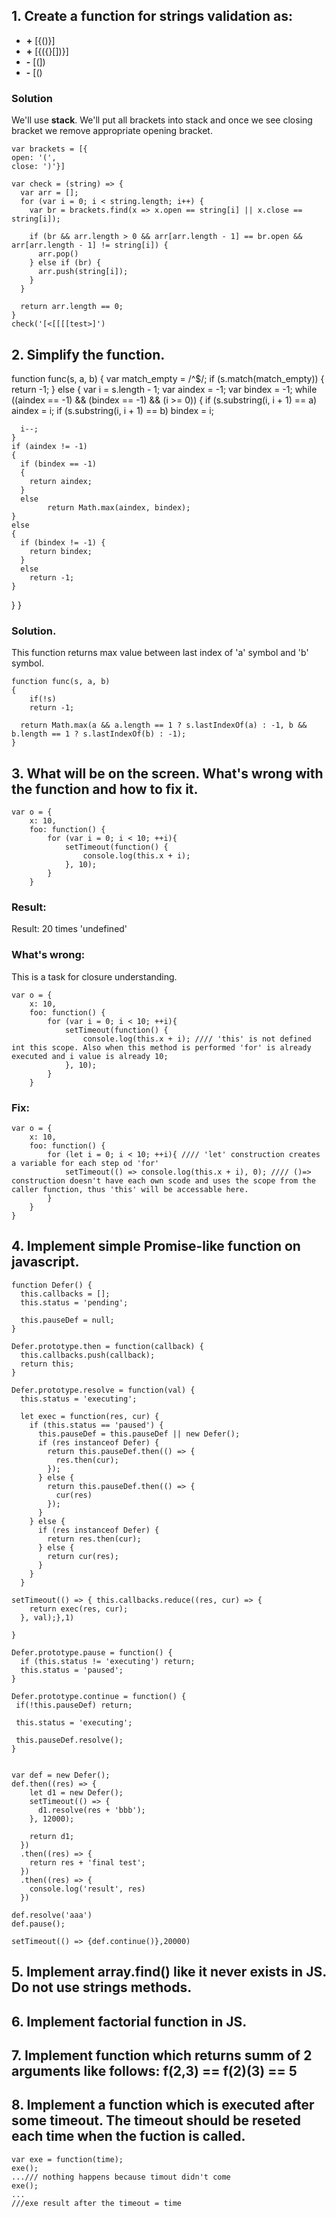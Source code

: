 ## 1. Create a function for strings validation as:

- **+** [{()}]
- **+** [{({}[])}]
- **-** [(])
- **-** [()

### Solution
We'll use **stack**. We'll put all brackets into stack and once we see closing bracket we remove appropriate opening bracket.
```
var brackets = [{
open: '(', 
close: ')'}]

var check = (string) => {
  var arr = [];
  for (var i = 0; i < string.length; i++) {
    var br = brackets.find(x => x.open == string[i] || x.close == string[i]);

    if (br && arr.length > 0 && arr[arr.length - 1] == br.open && arr[arr.length - 1] != string[i]) {
      arr.pop()
    } else if (br) {
      arr.push(string[i]);
    }
  }

  return arr.length == 0;
}
check('[<[[[[test>]')
```

## 2. Simplify the function.

function func(s, a, b) {
  var match_empty = /^$/;
  if (s.match(match_empty)) 
  {
    return -1;
  } 
  else 
  {
    var i = s.length - 1;
    var aindex = -1;
    var bindex = -1;
    while ((aindex == -1) && (bindex == -1) && (i >= 0)) 
    {
      if (s.substring(i, i + 1) == a)
        aindex = i;
      if (s.substring(i, i + 1) == b)
        bindex = i;

      i--;
    }
    if (aindex != -1) 
    {
      if (bindex == -1) 
      {
        return aindex;
      } 
      else
        	return Math.max(aindex, bindex);
    } 
    else 
    {
      if (bindex != -1) {
        return bindex;
      } 
      else 
      	return -1;
    }
  }
}

### Solution.
This function returns max value between last index of 'a' symbol and 'b' symbol.

```
function func(s, a, b) 
{
	if(!s)
  	return -1;
  
  return Math.max(a && a.length == 1 ? s.lastIndexOf(a) : -1, b && b.length == 1 ? s.lastIndexOf(b) : -1);
}
```

## 3. What will be on the screen. What's wrong with the function and how to fix it.

```
var o = {
    x: 10,
    foo: function() {
        for (var i = 0; i < 10; ++i){
            setTimeout(function() {
                console.log(this.x + i);
            }, 10);
        }
    }
```
### Result:
Result: 20 times 'undefined'

### What's wrong:
This is a task for closure understanding.
```
var o = {
    x: 10,
    foo: function() {
        for (var i = 0; i < 10; ++i){
            setTimeout(function() {
                console.log(this.x + i); //// 'this' is not defined int this scope. Also when this method is performed 'for' is already executed and i value is already 10;
            }, 10);
        }
    }
```

### Fix:    
```
var o = {
    x: 10,
    foo: function() {
        for (let i = 0; i < 10; ++i){ //// 'let' construction creates a variable for each step od 'for'
            setTimeout(() => console.log(this.x + i), 0); //// ()=> construction doesn't have each own scode and uses the scope from the caller function, thus 'this' will be accessable here.
        }
    }
}
```

## 4. Implement simple Promise-like function on javascript.
```
function Defer() {
  this.callbacks = [];
  this.status = 'pending';

  this.pauseDef = null;
}

Defer.prototype.then = function(callback) {
  this.callbacks.push(callback);
  return this;
}

Defer.prototype.resolve = function(val) {
  this.status = 'executing';
  
  let exec = function(res, cur) {
    if (this.status == 'paused') {
      this.pauseDef = this.pauseDef || new Defer();
      if (res instanceof Defer) {
        return this.pauseDef.then(() => {
          res.then(cur);
        });
      } else {
        return this.pauseDef.then(() => {
          cur(res)
        });
      }
    } else {
      if (res instanceof Defer) {
        return res.then(cur);
      } else {
        return cur(res);
      }
    }
  }

setTimeout(() => { this.callbacks.reduce((res, cur) => {
    return exec(res, cur);
  }, val);},1)
 
}

Defer.prototype.pause = function() {
  if (this.status != 'executing') return;
  this.status = 'paused';
}

Defer.prototype.continue = function() {
 if(!this.pauseDef) return;
 
 this.status = 'executing';
 
 this.pauseDef.resolve();
}


var def = new Defer();
def.then((res) => {
    let d1 = new Defer();
    setTimeout(() => {
      d1.resolve(res + 'bbb');
    }, 12000);

    return d1;
  })
  .then((res) => {
    return res + 'final test';
  })
  .then((res) => {
    console.log('result', res)
  })

def.resolve('aaa')
def.pause();

setTimeout(() => {def.continue()},20000)
```

## 5. Implement array.find() like it never exists in JS. Do not use strings methods.

## 6. Implement factorial function in JS.

## 7. Implement function which returns summ of 2 arguments like follows: f(2,3) == f(2)(3) == 5

## 8. Implement a function which is executed after some timeout. The timeout should be reseted each time when the fuction is called.

```
var exe = function(time);
exe();
.../// nothing happens because timout didn't come
exe();
...
///exe result after the timeout = time
```




